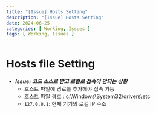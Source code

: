 ```yaml
---
title: "[Issue] Hosts Setting"
description: "[Issue] Hosts Setting"
date: 2024-06-25
categories: [ Working, Issues ]
tags: [ Working, Issues ]
---
```


# Hosts file Setting

- ***Issue: 코드 소스르 받고 로컬로 접속이 안되는 상황***  
  - 호스트 파일에 경로를 추가해야 접속 가능
  - 호스트 파일 경로 : c:\Windows\System32\drivers\etc
  - `127.0.0.1`: 현재 기기의 로컬 IP 주소